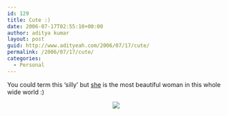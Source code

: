 ```yaml
---
id: 129
title: Cute :)
date: 2006-07-17T02:55:10+00:00
author: aditya kumar
layout: post
guid: http://www.adityeah.com/2006/07/17/cute/
permalink: /2006/07/17/cute/
categories:
  - Personal
---
```

You could term this &#8216;silly&#8217; but [she](http://en.wikipedia.org/wiki/Dido_Armstrong) is the most beautiful woman in this whole wide world :)

<div align="center">
  <img src="http://img.photobucket.com/albums/v629/aditya2507/dido.jpg" />
</div>